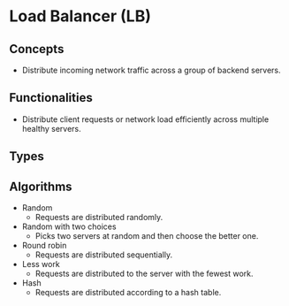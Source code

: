 # Load Balancer (LB)

## Concepts
- Distribute incoming network traffic across a group of backend servers.

## Functionalities
- Distribute client requests or network load efficiently across multiple healthy servers.

## Types


## Algorithms
- Random
   - Requests are distributed randomly.
- Random with two choices
   - Picks two servers at random and then choose the better one.
- Round robin
   - Requests are distributed sequentially.
- Less work
   - Requests are distributed to the server with the fewest work.
- Hash
   - Requests are distributed according to a hash table.

